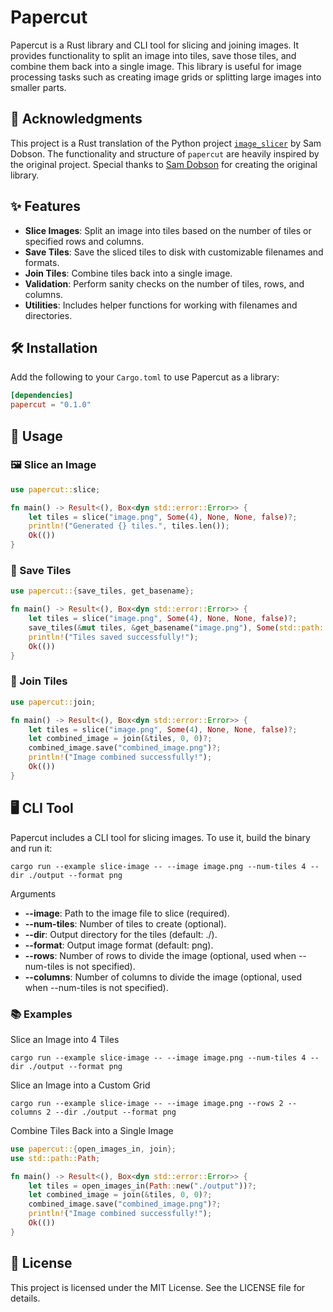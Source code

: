 # Papercut

Papercut is a Rust library and CLI tool for slicing and joining images. It provides functionality to split an image into tiles, save those tiles, and combine them back into a single image. This library is useful for image processing tasks such as creating image grids or splitting large images into smaller parts.

## 🙏 Acknowledgments

This project is a Rust translation of the Python project [`image_slicer`](https://github.com/samdobson/image_slicer) by Sam Dobson. The functionality and structure of `papercut` are heavily inspired by the original project. Special thanks to [Sam Dobson](https://github.com/samdobson) for creating the original library.

## ✨ Features

- **Slice Images**: Split an image into tiles based on the number of tiles or specified rows and columns.
- **Save Tiles**: Save the sliced tiles to disk with customizable filenames and formats.
- **Join Tiles**: Combine tiles back into a single image.
- **Validation**: Perform sanity checks on the number of tiles, rows, and columns.
- **Utilities**: Includes helper functions for working with filenames and directories.

## 🛠️ Installation

Add the following to your `Cargo.toml` to use Papercut as a library:

```toml
[dependencies]
papercut = "0.1.0"
```

## 🚀 Usage

### 🖼️ Slice an Image

```rust
use papercut::slice;

fn main() -> Result<(), Box<dyn std::error::Error>> {
    let tiles = slice("image.png", Some(4), None, None, false)?;
    println!("Generated {} tiles.", tiles.len());
    Ok(())
}
```

### 💾 Save Tiles

```rust
use papercut::{save_tiles, get_basename};

fn main() -> Result<(), Box<dyn std::error::Error>> {
    let tiles = slice("image.png", Some(4), None, None, false)?;
    save_tiles(&mut tiles, &get_basename("image.png"), Some(std::path::Path::new("./output")), "png")?;
    println!("Tiles saved successfully!");
    Ok(())
}
```

### 🔄 Join Tiles

```rust
use papercut::join;

fn main() -> Result<(), Box<dyn std::error::Error>> {
    let tiles = slice("image.png", Some(4), None, None, false)?;
    let combined_image = join(&tiles, 0, 0)?;
    combined_image.save("combined_image.png")?;
    println!("Image combined successfully!");
    Ok(())
}
```

## 🖥️ CLI Tool
Papercut includes a CLI tool for slicing images. To use it, build the binary and run it:

```
cargo run --example slice-image -- --image image.png --num-tiles 4 --dir ./output --format png
```

Arguments
- **--image**: Path to the image file to slice (required).
- **--num-tiles**: Number of tiles to create (optional).
- **--dir**: Output directory for the tiles (default: ./).
- **--format**: Output image format (default: png).
- **--rows**: Number of rows to divide the image (optional, used when --num-tiles is not specified).
- **--columns**: Number of columns to divide the image (optional, used when --num-tiles is not specified).

### 📚 Examples

Slice an Image into 4 Tiles
```shell
cargo run --example slice-image -- --image image.png --num-tiles 4 --dir ./output --format png
```

Slice an Image into a Custom Grid
```shell
cargo run --example slice-image -- --image image.png --rows 2 --columns 2 --dir ./output --format png
```

Combine Tiles Back into a Single Image

```rust
use papercut::{open_images_in, join};
use std::path::Path;

fn main() -> Result<(), Box<dyn std::error::Error>> {
    let tiles = open_images_in(Path::new("./output"))?;
    let combined_image = join(&tiles, 0, 0)?;
    combined_image.save("combined_image.png")?;
    println!("Image combined successfully!");
    Ok(())
}
```


## 📜 License
This project is licensed under the MIT License. See the LICENSE file for details.
